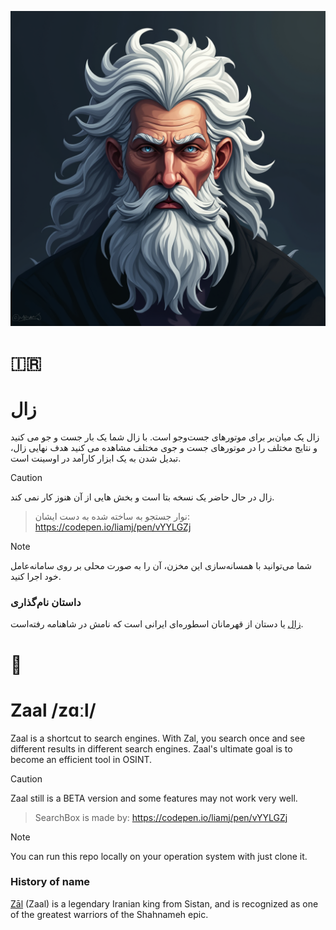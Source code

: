 ![Zaal logo](./images/logo_for_zaal_1.png)

# 🇮🇷
# زال
زال یک میان‌بر برای موتورهای جست‌وجو است. با زال شما یک بار جست و جو می کنید و نتایج مختلف را در موتورهای جست و جوی مختلف مشاهده می کنید
هدف نهایی زال، تبدیل شدن به یک ابزار کارآمد در اوسینت است.

> [!CAUTION]
> زال در حال حاضر یک نسخه بتا است و بخش هایی از آن هنوز کار نمی کند.

> نوار جستجو به ساخته شده به دست ایشان:
> https://codepen.io/liamj/pen/vYYLGZj

> [!NOTE]
> شما می‌توانید با همسانه‌سازی این مخزن، آن را به صورت محلی بر روی سامانه‌عامل خود اجرا کنید.

### داستان نام‌گذاری
[زال](https://fa.wikipedia.org/wiki/زال) یا دستان از قهرمانان اسطوره‌ای ایرانی است که نامش در شاهنامه رفته‌است.

# 🏴󠁧󠁢󠁥󠁮󠁧󠁿
# Zaal /zɑːl/
Zaal is a shortcut to search engines. With Zal, you search once and see different results in different search engines. 
Zaal's ultimate goal is to become an efficient tool in OSINT.

> [!CAUTION]
> Zaal still is a BETA version and some features may not work very well.

> SearchBox is made by:
> https://codepen.io/liamj/pen/vYYLGZj

> [!NOTE]
> You can run this repo locally on your operation system with just clone it.

### History of name
[Zāl](https://en.wikipedia.org/wiki/Z%C4%81l) (Zaal) is a legendary Iranian king from Sistan, and is recognized as one of the greatest warriors of the Shahnameh epic.
